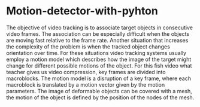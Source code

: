 # Motion-detector-with-pyhton
The objective of video tracking is to associate target objects in consecutive video frames. The association can be especially difficult when the objects are moving fast relative to the frame rate. Another situation that increases the complexity of the problem is when the tracked object changes orientation over time. For these situations video tracking systems usually employ a motion model which describes how the image of the target might change for different possible motions of the object. For this fish video what teacher gives us video compression, key frames are divided into macroblocks. The motion model is a disruption of a key frame, where each macroblock is translated by a motion vector given by the motion parameters. The image of deformable objects can be covered with a mesh, the motion of the object is defined by the position of the nodes of the mesh.
